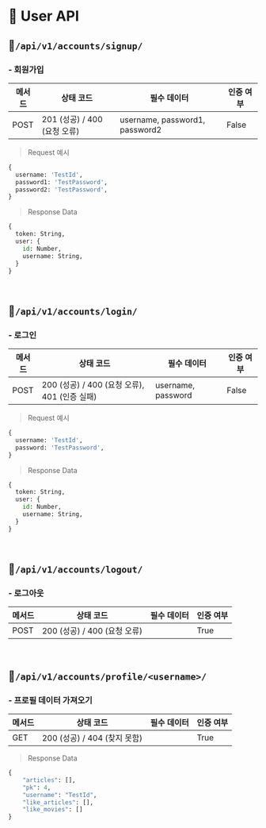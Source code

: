 # 👤 User API

## 🔗`/api/v1/accounts/signup/` 

### - 회원가입

| 메서드 | 상태 코드                    | 필수 데이터                    | 인증 여부 |
| ------ | ---------------------------- | ------------------------------ | --------- |
| POST   | 201 (성공) / 400 (요청 오류) | username, password1, password2 | False     |


> Request 예시

```python
{
  username: 'TestId',
  password1: 'TestPassword',
  password2: 'TestPassword',
}
```

> Response Data

```python
{
  token: String,
  user: {
    id: Number,
    username: String,
  }
}
```

<br>

## 🔗`/api/v1/accounts/login/` 

### - 로그인

| 메서드 | 상태 코드                                     | 필수 데이터        | 인증 여부 |
| ------ | --------------------------------------------- | ------------------ | --------- |
| POST   | 200 (성공) / 400 (요청 오류), 401 (인증 실패) | username, password | False     |


> Request 예시

```python
{
  username: 'TestId',
  password: 'TestPassword',
}
```

> Response Data

```python
{
  token: String,
  user: {
    id: Number,
    username: String,
  }
}
```

<br>

## 🔗`/api/v1/accounts/logout/` 

### - 로그아웃

| 메서드 | 상태 코드                    | 필수 데이터 | 인증 여부 |
| ------ | ---------------------------- | ----------- | --------- |
| POST   | 200 (성공) / 400 (요청 오류) |             | True      |

<br>



## 🔗`/api/v1/accounts/profile/<username>/` 

### - 프로필 데이터 가져오기

| 메서드 | 상태 코드                    | 필수 데이터 | 인증 여부 |
| ------ | ---------------------------- | ----------- | --------- |
| GET    | 200 (성공) / 404 (찾지 못함) |             | True      |


> Response Data

```python
{
    "articles": [],
    "pk": 4,
    "username": "TestId",
    "like_articles": [],
    "like_movies": []
}
```